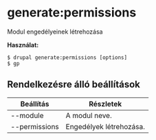 # generate:permissions
Modul engedélyeinek létrehozása

**Használat:**
```
$ drupal generate:permissions [options] 
$ gp  
```

## Rendelkezésre álló beállítások
Beállítás | Részletek
-------|-------------
--module | A modul neve.
--permissions | Engedélyek létrehozása.
